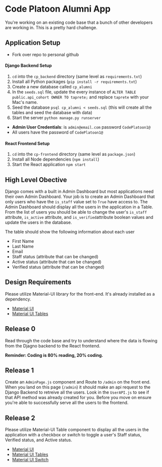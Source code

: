 # Code Platoon Alumni App
You're working on an existing code base that a bunch of other developers are working in. This is a pretty hard challenge.

## Application Setup
-  Fork over repo to personal github
#### Django Backend Setup
1. `cd` into the `cp_backend` directory (same level as `requirements.txt`)
2. Install all Python packages (`pip install -r requirements.txt`)
3. Create a new database called `cp_alumni`
4. In the `seeds.sql` file, update the every instance of `ALTER TABLE public.api_cohort OWNER TO taprete;` and replace `taprete` with your Mac's name. 
5. Seed the database `psql cp_alumni < seeds.sql` (this will create all the tables and seed the database with data)
6. Start the server `python manage.py runserver`
- **Admin User Credentials**: is `admin@email.com` password `CodePlatoon1@`
- All users have the password of `CodePlatoon1@`

#### React Frontend Setup
1. `cd` into the `cp-frontend` directory (same level as `package.json`)
2. Install all Node dependencies (`npm install`)
3. Start the React application `npm start`


## High Level Obective
Django comes with a built in Admin Dashboard but most applications need their own Admin Dashboard. Your job is to create an Admin Dashboard that only users who have the `is_staff` value set to `True` have access to. The Admin Dashboard should display all the users in the application in a Table. From the list of users you should be able to change the user's `is_staff` attribute, `is_active` attribute, and `is_verified`attribute boolean values and update the users in the database.

The table should show the following information about each user
- First Name
- Last Name
- Email
- Staff status (attribute that can be changed)
- Active status (attribute that can be changed)
- Verified status (attribute that can be changed)

## Design Requirements
Please utilize Material-UI library for the front-end. It's already installed as a dependency.

- [Material UI](https://material-ui.com/)
- [Material UI Tables](https://material-ui.com/components/tables/)

## Release 0
Read through the code base and try to understand where the data is flowing from the Djagno backend to the React frontend.

**Reminder: Coding is 80% reading, 20% coding.**

## Release 1
Create an `AdminPage.js` component and Route to `/admin` on the front end. When you land on this page (`/admin`) it should make an api request to the Django Backend to retreive all the users. Look in the `UserAPI.js` to see if that API method was already created for you. Before you move on ensure you're able to successfully serve all the users to the frontend.

## Release 2
Please utilize Material-UI Table component to display all the users in the application with a checkbox or switch to toggle a user's Staff status, Verified status, and Active status.

- [Material UI](https://material-ui.com/)
- [Material UI Tables](https://material-ui.com/components/tables/)
- [Material UI Switch](https://material-ui.com/components/switches/)

